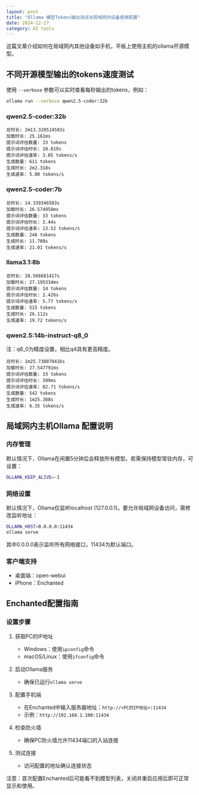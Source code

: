 ```yaml
---
layout: post
title: "Ollama 模型Tokens输出测试与局域网内设备使用配置"
date: 2024-12-27
category: AI tools
---
```

这篇文章介绍如何在局域网内其他设备如手机，平板上使用主机的ollama开源模型。

## 不同开源模型输出的tokens速度测试

使用 `--verbose` 参数可以实时查看每秒输出的tokens，例如：
```bash
ollama run --verbose qwen2.5-coder:32b
```
### qwen2.5-coder:32b
```
总时长: 2m13.328514583s
加载时长: 25.161ms
提示词评估数量: 33 tokens
提示词评估时长: 10.819s
提示词评估速率: 3.05 tokens/s
生成数量: 611 tokens
生成时长: 2m2.318s
生成速率: 5.00 tokens/s
```

### qwen2.5-coder:7b
```
总时长: 14.339346583s
加载时长: 26.574958ms
提示词评估数量: 33 tokens
提示词评估时长: 2.44s
提示词评估速率: 13.52 tokens/s
生成数量: 246 tokens
生成时长: 11.708s
生成速率: 21.01 tokens/s
```

### llama3.1:8b
```
总时长: 28.566681417s
加载时长: 27.195334ms
提示词评估数量: 14 tokens
提示词评估时长: 2.426s
提示词评估速率: 5.77 tokens/s
生成数量: 515 tokens
生成时长: 26.112s
生成速率: 19.72 tokens/s
```

### qwen2.5:14b-instruct-q8_0
注：q8_0为精度设置，相比q4具有更高精度。
```
总时长: 1m25.738078416s
加载时长: 27.547791ms
提示词评估数量: 33 tokens
提示词评估时长: 399ms
提示词评估速率: 82.71 tokens/s
生成数量: 542 tokens
生成时长: 1m25.308s
生成速率: 6.35 tokens/s
```

## 局域网内主机Ollama 配置说明

### 内存管理
默认情况下，Ollama在闲置5分钟后会释放所有模型。若需保持模型常驻内存，可设置：
```bash
OLLAMA_KEEP_ALIVE=-1
```

### 网络设置
默认情况下，Ollama仅监听localhost (127.0.0.1)。要允许局域网设备访问，需修改监听地址：
```bash
OLLAMA_HOST=0.0.0.0:11434
ollama serve
```
其中0.0.0.0表示监听所有网络接口，11434为默认端口。

### 客户端支持
- 桌面端：open-webui
- iPhone：Enchanted

## Enchanted配置指南

### 设置步骤
1. 获取PC的IP地址
   - Windows：使用`ipconfig`命令
   - macOS/Linux：使用`ifconfig`命令

2. 启动Ollama服务
   - 确保已运行`ollama serve`

3. 配置手机端
   - 在Enchanted中输入服务器地址：`http://<PC的IP地址>:11434`
   - 示例：`http://192.168.1.100:11434`

4. 检查防火墙
   - 确保PC防火墙允许11434端口的入站连接

5. 测试连接
   - 访问配置的地址确认连接状态

注意：首次配置Enchanted后可能看不到模型列表，关闭并重启应用后即可正常显示和使用。